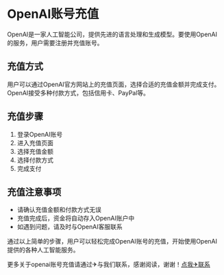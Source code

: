 # OpenAI账号充值

OpenAI是一家人工智能公司，提供先进的语言处理和生成模型。要使用OpenAI的服务，用户需要注册并充值账号。

## 充值方式

用户可以通过OpenAI官方网站上的充值页面，选择合适的充值金额并完成支付。OpenAI接受多种付款方式，包括信用卡、PayPal等。

## 充值步骤

1. 登录OpenAI账号
2. 进入充值页面
3. 选择充值金额
4. 选择付款方式
5. 完成支付

## 充值注意事项

- 请确认充值金额和付款方式无误
- 充值完成后，资金将自动存入OpenAI账户中
- 如遇到问题，请及时与OpenAI客服联系

通过以上简单的步骤，用户可以轻松完成OpenAI账号的充值，开始使用OpenAI提供的各种人工智能服务。

更多关于openai账号充值请通过✈与我们联系，感谢阅读，谢谢！[点我✈联系](https://d.k02.cc)